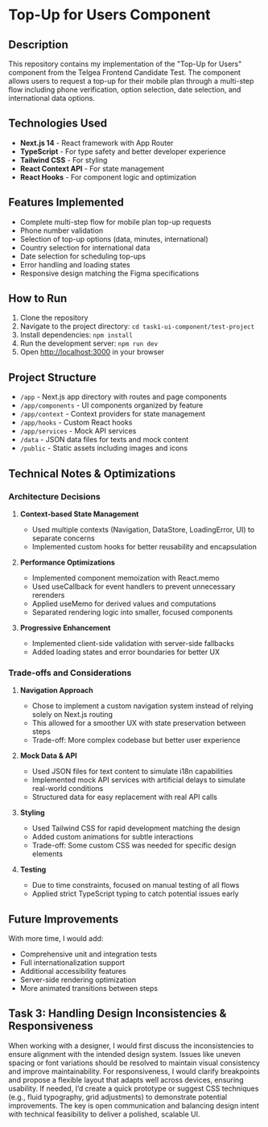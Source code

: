 # Top-Up for Users Component

## Description

This repository contains my implementation of the "Top-Up for Users" component from the Telgea Frontend Candidate Test. The component allows users to request a top-up for their mobile plan through a multi-step flow including phone verification, option selection, date selection, and international data options.

## Technologies Used

- **Next.js 14** - React framework with App Router
- **TypeScript** - For type safety and better developer experience
- **Tailwind CSS** - For styling
- **React Context API** - For state management
- **React Hooks** - For component logic and optimization

## Features Implemented

- Complete multi-step flow for mobile plan top-up requests
- Phone number validation
- Selection of top-up options (data, minutes, international)
- Country selection for international data
- Date selection for scheduling top-ups
- Error handling and loading states
- Responsive design matching the Figma specifications

## How to Run

1. Clone the repository
2. Navigate to the project directory: `cd task1-ui-component/test-project`
3. Install dependencies: `npm install`
4. Run the development server: `npm run dev`
5. Open [http://localhost:3000](http://localhost:3000) in your browser

## Project Structure

- `/app` - Next.js app directory with routes and page components
- `/app/components` - UI components organized by feature
- `/app/context` - Context providers for state management
- `/app/hooks` - Custom React hooks
- `/app/services` - Mock API services
- `/data` - JSON data files for texts and mock content
- `/public` - Static assets including images and icons

## Technical Notes & Optimizations

### Architecture Decisions

1. **Context-based State Management**

   - Used multiple contexts (Navigation, DataStore, LoadingError, UI) to separate concerns
   - Implemented custom hooks for better reusability and encapsulation

2. **Performance Optimizations**

   - Implemented component memoization with React.memo
   - Used useCallback for event handlers to prevent unnecessary rerenders
   - Applied useMemo for derived values and computations
   - Separated rendering logic into smaller, focused components

3. **Progressive Enhancement**
   - Implemented client-side validation with server-side fallbacks
   - Added loading states and error boundaries for better UX

### Trade-offs and Considerations

1. **Navigation Approach**

   - Chose to implement a custom navigation system instead of relying solely on Next.js routing
   - This allowed for a smoother UX with state preservation between steps
   - Trade-off: More complex codebase but better user experience

2. **Mock Data & API**

   - Used JSON files for text content to simulate i18n capabilities
   - Implemented mock API services with artificial delays to simulate real-world conditions
   - Structured data for easy replacement with real API calls

3. **Styling**

   - Used Tailwind CSS for rapid development matching the design
   - Added custom animations for subtle interactions
   - Trade-off: Some custom CSS was needed for specific design elements

4. **Testing**
   - Due to time constraints, focused on manual testing of all flows
   - Applied strict TypeScript typing to catch potential issues early

## Future Improvements

With more time, I would add:

- Comprehensive unit and integration tests
- Full internationalization support
- Additional accessibility features
- Server-side rendering optimization
- More animated transitions between steps

## Task 3: Handling Design Inconsistencies & Responsiveness

When working with a designer, I would first discuss the inconsistencies to ensure alignment with the intended design system. Issues like uneven spacing or font variations should be resolved to maintain visual consistency and improve maintainability. For responsiveness, I would clarify breakpoints and propose a flexible layout that adapts well across devices, ensuring usability. If needed, I’d create a quick prototype or suggest CSS techniques (e.g., fluid typography, grid adjustments) to demonstrate potential improvements. The key is open communication and balancing design intent with technical feasibility to deliver a polished, scalable UI.


